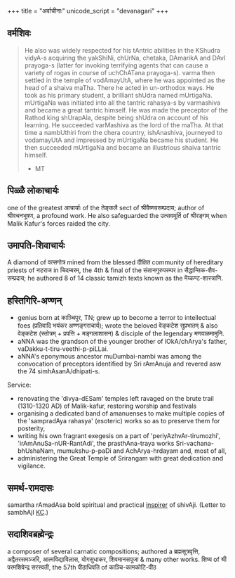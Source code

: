 +++
title = "अर्वाचीनाः"
unicode_script = "devanagari"
+++

## वर्मशिवः
> He also was widely
   respected for his tAntric abilities in the KShudra vidyA-s acquiring the
   yakShiNi, chUrNa, chetaka, DAmarikA and DAvI prayoga-s (latter for
   invoking terrifying agents that can cause a variety of rogas in course
   of uchChATana prayoga-s). varma then settled in the temple of
   vodAmayUtA, where he was appointed as the head of a shaiva maTha. There
   he acted in un-orthodox ways. He took as his primary student, a
   brilliant shUdra named mUrtigaNa. mUrtigaNa was initiated into all the
   tantric rahasya-s by varmashiva and became a great tantric himself. He
   was made the preceptor of the Rathod king shUrapAla, despite being
   shUdra on account of his learning. He succeeded varMashiva as the lord
   of the maTha. At that time a nambUthiri from the chera country,
   ishAnashiva, journeyed to vodamayUtA and impressed by mUrtigaNa became
   his student. He then succeeded mUrtigaNa and became an illustrious
   shaiva tantric himself.
>
> - MT



## पिळ्ळै लोकाचार्यः
one of the greatest आचार्याः of the तेङ्कलै sect of श्रीवैष्णवसम्प्रदाय; author of श्रीवचनभूषण, a profound work. He also safeguarded the उत्सवमूर्ति of श्रीरङ्गम् when Malik Kafur's forces raided the city.

## उमापति-शिवाचार्यः
A diamond of वत्सगोत्र mined from the blessed दीक्षित community of hereditary priests of नटराज in चिदम्बरम्, the 4th & final of the संतानगुरुपरम्पर in सैद्धान्तिक-शैव-सम्प्रदाय; he authored 8 of 14 classic tamizh texts known as the मॆय्कण्ट-शास्त्राणि.


## हस्तिगिरि-अण्णन्
- genius born at काञ्चिपुर, TN; grew up to become a terror to intellectual foes (प्रतिवादि भयंकर अण्णङ्गराचार्य); wrote the beloved वेङ्कटेश सुप्रभातम् & also वेङ्कटेश (स्तोत्रम् + प्रपत्ति + मङ्गलाशासन) & disciple of the legendary मणवाळमामुनि.
- aNNA was the grandson of the younger brother of lOkA/chArya's father, 
  vaDakku-t-tiru-veethi-p-piLLai.
- aNNA's eponymous ancestor muDumbai-nambi was among the convocation of preceptors identified by Sri rAmAnuja and revered asw the 74 simhAsanA/dhipati-s.

Service:

- renovating the 'divya-dESam' temples left ravaged on the brute trail (1310-1320 AD) of Malik-kafur,  restoring worship and festivals
- organising a dedicated band of amanuenses to make multiple copies of the 
'sampradAya rahasya' (esoteric)  works so as to preserve them for posterity, 
- writing his own fragrant exegesis on a part of 'periyAzhvAr-tirumozhi', 'irAmAnuSa-nUR-RantAdi', the prasthAna-traya works Sri-vachana-bhUshaNam, mumukshu-p-paDi and AchArya-hrdayam and, most of all,
- administering the Great Temple of Srirangam with great dedication and vigilance.

## समर्थ-रामदासः
samartha rAmadAsa
bold spiritual and practical [inspirer](http://manasataramgini.wordpress.com/2004/05/23/sant-ramadas-letter-to-sambhaji/) of shivAji. (Letter to sambhAjI [KC](http://kalchiron.blogspot.com/2014/06/advice-by-ramdas-swamy-to-sambhaji.html).)  

## सदाशिवब्रह्मेन्द्रः
a composer of several carnatic compositions; authored a ब्रह्मसूत्रवृत्ति, अद्वैतरसमञ्जरि, आत्मविद्याविलास, योगसुधाकर, शिवमानसपूजा & many other works. शिष्य of श्री परमशिवेन्द्र सरस्वती, the 57th पीठाधिपति of काञ्चि-कामकोटि-पीठ

